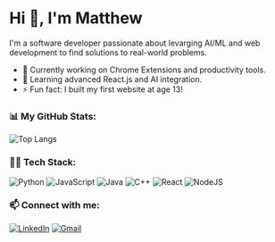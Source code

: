 # Hi 👋, I'm Matthew

I'm a software developer passionate about levarging AI/ML and web development to find solutions to real-world problems.

- 🔭 Currently working on Chrome Extensions and productivity tools.
- 🌱 Learning advanced React.js and AI integration.
- ⚡ Fun fact: I built my first website at age 13!

### 📊 My GitHub Stats:

![Top Langs](https://github-readme-stats.vercel.app/api/top-langs/?username=mattz17&layout=compact&theme=radical)

### 🧑‍💻 Tech Stack:

![Python](https://img.shields.io/badge/Python-3776AB?style=for-the-badge&logo=python&logoColor=white)
![JavaScript](https://img.shields.io/badge/JavaScript-F7DF1E?style=for-the-badge&logo=javascript&logoColor=black)
![Java](https://img.shields.io/badge/Java-ED8B00?style=for-the-badge&logo=openjdk&logoColor=white)
![C++](https://img.shields.io/badge/-C/C++-darkblue?style=for-the-badge&logo=Cplusplus)
![React](https://img.shields.io/badge/React-61DAFB?style=for-the-badge&logo=react&logoColor=black)
![NodeJS](https://img.shields.io/badge/Node.js-339933?style=for-the-badge&logo=node.js&logoColor=white)

### 📫 Connect with me:

[![LinkedIn](https://img.shields.io/badge/LinkedIn-%230077B5.svg?style=for-the-badge&logo=linkedin&logoColor=white)](https://www.linkedin.com/in/matthew-r-zhu/)
[![Gmail](https://img.shields.io/badge/Gmail-D14836.svg?style=for-the-badge&logo=gmail&logoColor=white)](mailto:mzhu.software@gmail.com)
